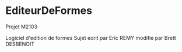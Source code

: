 # EditeurDeFormes
Projet M2103

Logiciel d'edition de formes
Sujet ecrit par Eric REMY
	  modifie par Brett DESBENOIT